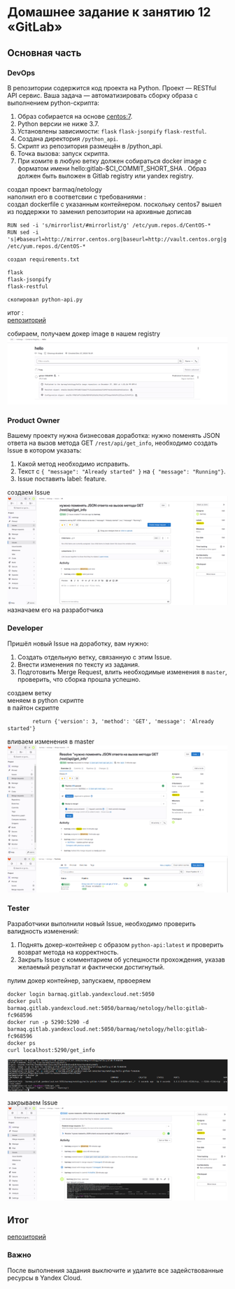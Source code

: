 # Домашнее задание к занятию 12 «GitLab»

## Основная часть

### DevOps

В репозитории содержится код проекта на Python. Проект — RESTful API сервис. Ваша задача — автоматизировать сборку образа с выполнением python-скрипта:

1. Образ собирается на основе [centos:7](https://hub.docker.com/_/centos?tab=tags&page=1&ordering=last_updated).
2. Python версии не ниже 3.7.
3. Установлены зависимости: `flask` `flask-jsonpify` `flask-restful`.
4. Создана директория `/python_api`.
5. Скрипт из репозитория размещён в /python_api.
6. Точка вызова: запуск скрипта.
7. При комите в любую ветку должен собираться docker image с форматом имени hello:gitlab-$CI_COMMIT_SHORT_SHA . Образ должен быть выложен в Gitlab registry или yandex registry.   

создал проект barmaq/netology  
наполнил его в соответсвии с требованиями :  
    создал dockerfile с указанным контейнером. поскольку centos7 вышел из поддержки то заменил репозитории на архивные  дописав 
```
RUN sed -i 's/mirrorlist/#mirrorlist/g' /etc/yum.repos.d/CentOS-*  
RUN sed -i 's|#baseurl=http://mirror.centos.org|baseurl=http://vault.centos.org|g' /etc/yum.repos.d/CentOS-*  
```
    создал requirements.txt  
```
flask  
flask-jsonpify  
flask-restful  
```
    скопировал python-api.py
  
итог :  
    [репозиторий](https://github.com/barmaq/9-ci-06-gitlab)  
  
собираем, получаем докер image в нашем registry  
![image](/images/image.png) 

### Product Owner

Вашему проекту нужна бизнесовая доработка: нужно поменять JSON ответа на вызов метода GET `/rest/api/get_info`, необходимо создать Issue в котором указать:

1. Какой метод необходимо исправить.
2. Текст с `{ "message": "Already started" }` на `{ "message": "Running"}`.
3. Issue поставить label: feature.

создаем Issue  
![issue](/images/issue.png)   
назначаем его на разработчика  


### Developer

Пришёл новый Issue на доработку, вам нужно:

1. Создать отдельную ветку, связанную с этим Issue.
2. Внести изменения по тексту из задания.
3. Подготовить Merge Request, влить необходимые изменения в `master`, проверить, что сборка прошла успешно.

создаем ветку  
меняем в python скрипте   
в пайтон  скрипте 
```
        return {'version': 3, 'method': 'GET', 'message': 'Already started'}
```
вливаем изменения в master  
![build_issue](/images/build_issue.png)  
![merge_issue](/images/merge_issue.png)   


### Tester

Разработчики выполнили новый Issue, необходимо проверить валидность изменений:

1. Поднять докер-контейнер с образом `python-api:latest` и проверить возврат метода на корректность.
2. Закрыть Issue с комментарием об успешности прохождения, указав желаемый результат и фактически достигнутый.

пулим докер контейнер, запускаем, првоеряем  
```
docker login barmaq.gitlab.yandexcloud.net:5050  
docker pull barmaq.gitlab.yandexcloud.net:5050/barmaq/netology/hello:gitlab-fc968596  
docker run -p 5290:5290 -d barmaq.gitlab.yandexcloud.net:5050/barmaq/netology/hello:gitlab-fc968596  
docker ps  
curl localhost:5290/get_info  
```
![test](/images/test.png) 

закрываем Issue  
![test_issue](/images/test_issue.png) 

## Итог

[репозиторий](https://github.com/barmaq/9-ci-06-gitlab)  

### Важно 
После выполнения задания выключите и удалите все задействованные ресурсы в Yandex Cloud.

